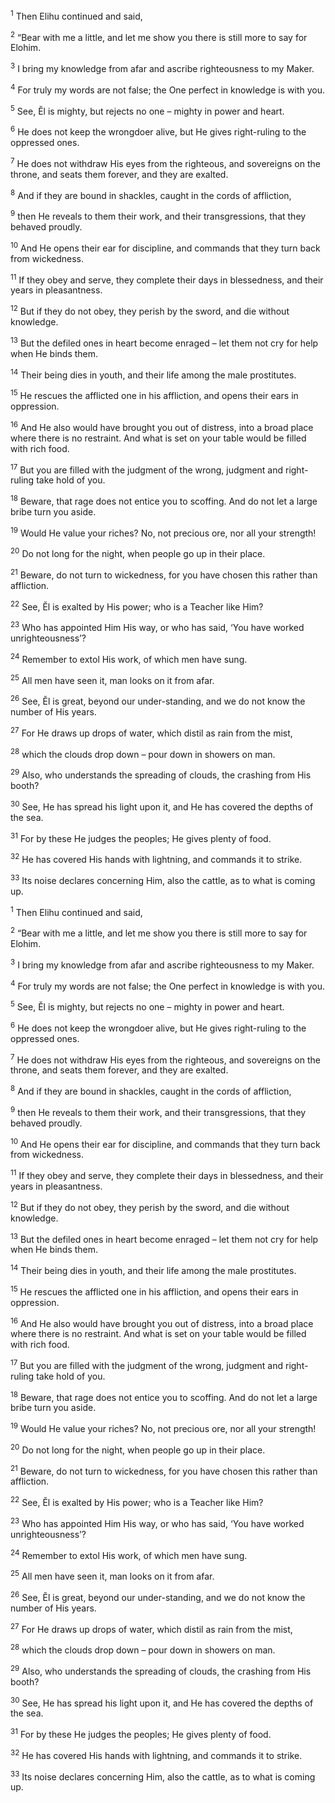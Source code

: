 <sup>1</sup> Then Elihu continued and said,

<sup>2</sup> “Bear with me a little, and let me show you there is still more to say for Elohim.

<sup>3</sup> I bring my knowledge from afar and ascribe righteousness to my Maker.

<sup>4</sup> For truly my words are not false; the One perfect in knowledge is with you.

<sup>5</sup> See, Ĕl is mighty, but rejects no one – mighty in power and heart.

<sup>6</sup> He does not keep the wrongdoer alive, but He gives right-ruling to the oppressed ones.

<sup>7</sup> He does not withdraw His eyes from the righteous, and sovereigns on the throne, and seats them forever, and they are exalted.

<sup>8</sup> And if they are bound in shackles, caught in the cords of affliction,

<sup>9</sup> then He reveals to them their work, and their transgressions, that they behaved proudly.

<sup>10</sup> And He opens their ear for discipline, and commands that they turn back from wickedness.

<sup>11</sup> If they obey and serve, they complete their days in blessedness, and their years in pleasantness.

<sup>12</sup> But if they do not obey, they perish by the sword, and die without knowledge.

<sup>13</sup> But the defiled ones in heart become enraged – let them not cry for help when He binds them.

<sup>14</sup> Their being dies in youth, and their life among the male prostitutes.

<sup>15</sup> He rescues the afflicted one in his affliction, and opens their ears in oppression.

<sup>16</sup> And He also would have brought you out of distress, into a broad place where there is no restraint. And what is set on your table would be filled with rich food.

<sup>17</sup> But you are filled with the judgment of the wrong, judgment and right-ruling take hold of you.

<sup>18</sup> Beware, that rage does not entice you to scoffing. And do not let a large bribe turn you aside.

<sup>19</sup> Would He value your riches? No, not precious ore, nor all your strength!

<sup>20</sup> Do not long for the night, when people go up in their place.

<sup>21</sup> Beware, do not turn to wickedness, for you have chosen this rather than affliction.

<sup>22</sup> See, Ĕl is exalted by His power; who is a Teacher like Him?

<sup>23</sup> Who has appointed Him His way, or who has said, ‘You have worked unrighteousness’?

<sup>24</sup> Remember to extol His work, of which men have sung.

<sup>25</sup> All men have seen it, man looks on it from afar.

<sup>26</sup> See, Ĕl is great, beyond our under-standing, and we do not know the number of His years.

<sup>27</sup> For He draws up drops of water, which distil as rain from the mist,

<sup>28</sup> which the clouds drop down – pour down in showers on man.

<sup>29</sup> Also, who understands the spreading of clouds, the crashing from His booth?

<sup>30</sup> See, He has spread his light upon it, and He has covered the depths of the sea.

<sup>31</sup> For by these He judges the peoples; He gives plenty of food.

<sup>32</sup> He has covered His hands with lightning, and commands it to strike.

<sup>33</sup> Its noise declares concerning Him, also the cattle, as to what is coming up.

<sup>1</sup> Then Elihu continued and said,

<sup>2</sup> “Bear with me a little, and let me show you there is still more to say for Elohim.

<sup>3</sup> I bring my knowledge from afar and ascribe righteousness to my Maker.

<sup>4</sup> For truly my words are not false; the One perfect in knowledge is with you.

<sup>5</sup> See, Ĕl is mighty, but rejects no one – mighty in power and heart.

<sup>6</sup> He does not keep the wrongdoer alive, but He gives right-ruling to the oppressed ones.

<sup>7</sup> He does not withdraw His eyes from the righteous, and sovereigns on the throne, and seats them forever, and they are exalted.

<sup>8</sup> And if they are bound in shackles, caught in the cords of affliction,

<sup>9</sup> then He reveals to them their work, and their transgressions, that they behaved proudly.

<sup>10</sup> And He opens their ear for discipline, and commands that they turn back from wickedness.

<sup>11</sup> If they obey and serve, they complete their days in blessedness, and their years in pleasantness.

<sup>12</sup> But if they do not obey, they perish by the sword, and die without knowledge.

<sup>13</sup> But the defiled ones in heart become enraged – let them not cry for help when He binds them.

<sup>14</sup> Their being dies in youth, and their life among the male prostitutes.

<sup>15</sup> He rescues the afflicted one in his affliction, and opens their ears in oppression.

<sup>16</sup> And He also would have brought you out of distress, into a broad place where there is no restraint. And what is set on your table would be filled with rich food.

<sup>17</sup> But you are filled with the judgment of the wrong, judgment and right-ruling take hold of you.

<sup>18</sup> Beware, that rage does not entice you to scoffing. And do not let a large bribe turn you aside.

<sup>19</sup> Would He value your riches? No, not precious ore, nor all your strength!

<sup>20</sup> Do not long for the night, when people go up in their place.

<sup>21</sup> Beware, do not turn to wickedness, for you have chosen this rather than affliction.

<sup>22</sup> See, Ĕl is exalted by His power; who is a Teacher like Him?

<sup>23</sup> Who has appointed Him His way, or who has said, ‘You have worked unrighteousness’?

<sup>24</sup> Remember to extol His work, of which men have sung.

<sup>25</sup> All men have seen it, man looks on it from afar.

<sup>26</sup> See, Ĕl is great, beyond our under-standing, and we do not know the number of His years.

<sup>27</sup> For He draws up drops of water, which distil as rain from the mist,

<sup>28</sup> which the clouds drop down – pour down in showers on man.

<sup>29</sup> Also, who understands the spreading of clouds, the crashing from His booth?

<sup>30</sup> See, He has spread his light upon it, and He has covered the depths of the sea.

<sup>31</sup> For by these He judges the peoples; He gives plenty of food.

<sup>32</sup> He has covered His hands with lightning, and commands it to strike.

<sup>33</sup> Its noise declares concerning Him, also the cattle, as to what is coming up.

